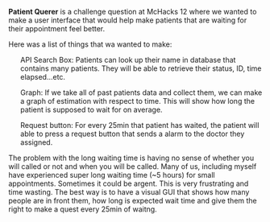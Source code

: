 <!DOCTYPE html>
<html>
  <p><b>Patient Querer</b> is a challenge question at McHacks 12 where we wanted to make a user interface that would help make patients that are waiting for their appointment feel better.</p>
  <p>Here was a list of things that wa wanted to make:</p>
  <ul>API Search Box: Patients can look up their name in database that contains many patients. They will be able to retrieve their status, ID, time elapsed...etc.</ul>
  <ul>Graph: If we take all of past patients data and collect them, we can make a graph of estimation with respect to time. This will show how long the patient is supposed to wait for on average.</ul>
  <ul>Request button: For every 25min that patient has waited, the patient will able to press a request button that sends a alarm to the doctor they assigned.</ul>

  <p>The problem with the long waiting time is having no sense of whether you will called or not and when you will be called. Many of us, including myself have
  experienced super long waiting time (~5 hours) for small appointments. Sometimes it could be argent. This is very frustrating and time wasting. The best way is
  to have a visual GUI that shows how many people are in front them, how long is expected wait time and give them the right to make a quest every 25min of waitng.</p>
</html>
